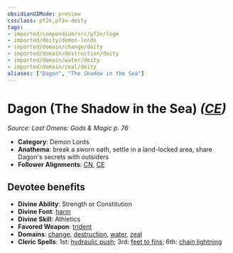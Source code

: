 ```yaml
---
obsidianUIMode: preview
cssclass: pf2e,pf2e-deity
tags:
- imported/compendium/src/pf2e/logm
- imported/deity/demon-lords
- imported/domain/change/deity
- imported/domain/destruction/deity
- imported/domain/water/deity
- imported/domain/zeal/deity
aliases: ["Dagon", "The Shadow in the Sea"]
---
```

# Dagon (The Shadow in the Sea) *([CE](chaotic-evil-b1.md))*  
*Source: Lost Omens: Gods & Magic p. 76*  

- **Category**: Demon Lords
- **Anathema**: break a sworn oath, settle in a land-locked area, share Dagon's secrets with outsiders
- **Follower Alignments**: [CN](chaotic-neutral-b1.md), [CE](chaotic-evil-b1.md)

## Devotee benefits

- **Divine Ability**: Strength or Constitution
- **Divine Font**: [harm](../../spells/harm.md)
- **Divine Skill**: Athletics
- **Favored Weapon**: [trident](../../equipment/items/trident.md)
- **Domains**: [change](../domains.md#Change), [destruction](../domains.md#Destruction), [water](../domains.md#Water), [zeal](../domains.md#Zeal)
- **Cleric Spells**: 1st: [hydraulic push](../../spells/hydraulic-push.md); 3rd: [feet to fins](../../spells/feet-to-fins.md); 6th: [chain lightning](../../spells/chain-lightning.md)